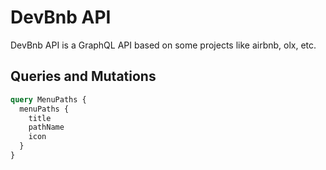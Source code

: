 # DevBnb API

DevBnb API is a GraphQL API based on some projects like airbnb, olx, etc.

## Queries and Mutations

```graphql
query MenuPaths {
  menuPaths {
    title
    pathName
    icon
  }
}
```
